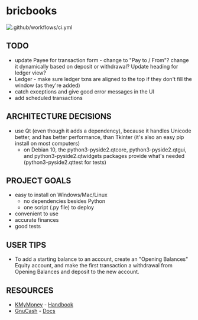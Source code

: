 bricbooks
=========

![.github/workflows/ci.yml](https://github.com/bcail/bricbooks/workflows/.github/workflows/ci.yml/badge.svg)


TODO
----
- update Payee for transaction form - change to "Pay to / From"? change it dynamically based on deposit or withdrawal? Update heading for ledger view?
- Ledger - make sure ledger txns are aligned to the top if they don't fill the window (as they're added)
- catch exceptions and give good error messages in the UI
- add scheduled transactions

ARCHITECTURE DECISIONS
----------------------
- use Qt (even though it adds a dependency), because it handles Unicode better, and has better performance, than Tkinter (it's also an easy pip install on most computers)
    - on Debian 10, the python3-pyside2.qtcore, python3-pyside2.qtgui, and python3-pyside2.qtwidgets packages provide what's needed (python3-pyside2.qttest for tests)

PROJECT GOALS
-------------
- easy to install on Windows/Mac/Linux
  * no dependencies besides Python
  * one script (.py file) to deploy
- convenient to use
- accurate finances
- good tests

USER TIPS
---------
- To add a starting balance to an account, create an "Opening Balances" Equity account, and make the first transaction a withdrawal from Opening Balances and deposit to the new account.

RESOURCES
---------
- [KMyMoney](https://kmymoney.org/) - [Handbook](https://docs.kde.org/stable5/en/extragear-office/kmymoney/index.html)
- [GnuCash](https://www.gnucash.org/) - [Docs](https://www.gnucash.org/docs.phtml)


